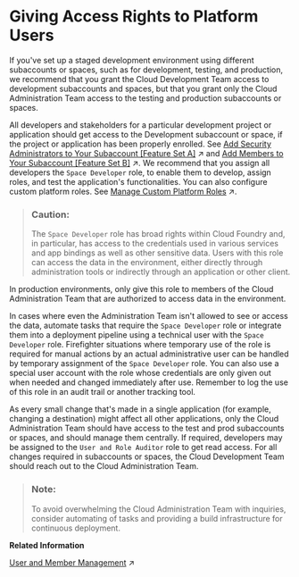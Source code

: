 <!-- loioa03d08e4038b46d480c410395593bbd2 -->

# Giving Access Rights to Platform Users

If you've set up a staged development environment using different subaccounts or spaces, such as for development, testing, and production, we recommend that you grant the Cloud Development Team access to development subaccounts and spaces, but that you grant only the Cloud Administration Team access to the testing and production subaccounts or spaces.

All developers and stakeholders for a particular development project or application should get access to the Development subaccount or space, if the project or application has been properly enrolled. See [Add Security Administrators to Your Subaccount [Feature Set A]](https://help.sap.com/viewer/65de2977205c403bbc107264b8eccf4b/Cloud/en-US/fea877c449ba4c5fbb0aafd92a80afb4.html "Running on the cloud management tools feature set A: Security administrators manage the user and role assignments in their subaccounts. They also determine which identity providers their subaccounts trust.") :arrow_upper_right: and [Add Members to Your Subaccount [Feature Set B]](https://help.sap.com/viewer/65de2977205c403bbc107264b8eccf4b/Cloud/en-US/1e1b7b60bb1b4764a2d4bb96bd73182d.html "Add members to your subaccount to enable users to access resources available there. Platform users manage subaccounts with cloud management tools, while business users consume subscribed applications and services.") :arrow_upper_right:. We recommend that you assign all developers the `Space Developer` role, to enable them to develop, assign roles, and test the application's functionalities. You can also configure custom platform roles. See [Manage Custom Platform Roles](https://help.sap.com/viewer/ea72206b834e4ace9cd834feed6c0e09/Cloud/en-US/ede5f721e78e4d678c87c8a200c564ca.html "Subaccount administrators can define custom platform roles and assign them to the members of its subaccounts.") :arrow_upper_right:.

> ### Caution:  
> The `Space Developer` role has broad rights within Cloud Foundry and, in particular, has access to the credentials used in various services and app bindings as well as other sensitive data. Users with this role can access the data in the environment, either directly through administration tools or indirectly through an application or other client.

In production environments, only give this role to members of the Cloud Administration Team that are authorized to access data in the environment.

In cases where even the Administration Team isn't allowed to see or access the data, automate tasks that require the `Space Developer` role or integrate them into a deployment pipeline using a technical user with the `Space Developer` role. Firefighter situations where temporary use of the role is required for manual actions by an actual administrative user can be handled by temporary assignment of the `Space Developer` role. You can also use a special user account with the role whose credentials are only given out when needed and changed immediately after use. Remember to log the use of this role in an audit trail or another tracking tool.

As every small change that's made in a single application \(for example, changing a destination\) might affect all other applications, only the Cloud Administration Team should have access to the test and prod subaccounts or spaces, and should manage them centrally. If required, developers may be assigned to the `User and Role Auditor` role to get read access. For all changes required in subaccounts or spaces, the Cloud Development Team should reach out to the Cloud Administration Team.

> ### Note:  
> To avoid overwhelming the Cloud Administration Team with inquiries, consider automating of tasks and providing a build infrastructure for continuous deployment.

**Related Information**  


[User and Member Management](https://help.sap.com/viewer/65de2977205c403bbc107264b8eccf4b/Cloud/en-US/cc1c676b43904066abb2a4838cbd0c37.html "On the cloud platform, member management happens at all levels from global account to space, while user management is done for deployed applications.") :arrow_upper_right:

